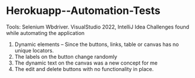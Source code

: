 # Herokuapp--Automation-Tests
Tools: Selenium Wbdriver. VisualStudio 2022, IntelliJ Idea
Challenges found while automating the application

1.	Dynamic elements – Since the buttons, links, table or canvas has no unique locators.
2.	The labels on the button change randomly
3.	The dynamic text on the canvas was a new concept for me
4.	The edit and delete buttons with no functionality in place.
